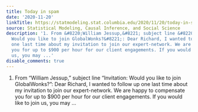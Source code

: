 ```yaml
---
title: Today in spam
date: '2020-11-20'
linkTitle: https://statmodeling.stat.columbia.edu/2020/11/20/today-in-spam/
source: Statistical Modeling, Causal Inference, and Social Science
description: '1. From &#8220;William Jessup,&#8221; subject line &#8220;Invitation:
  Would you like to join GlobalWonks?&#8221;: Dear Richard, I wanted to follow up
  one last time about my invitation to join our expert-network. We are happy to compensate
  you for up to $900 per hour for our client engagements. If you would like to join
  us, you may ...'
disable_comments: true
---
```

1. From &#8220;William Jessup,&#8221; subject line &#8220;Invitation: Would you like to join GlobalWonks?&#8221;: Dear Richard, I wanted to follow up one last time about my invitation to join our expert-network. We are happy to compensate you for up to $900 per hour for our client engagements. If you would like to join us, you may ...